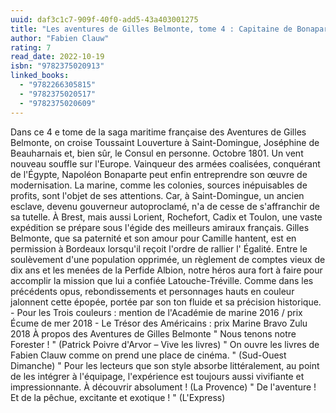 ```yaml
---
uuid: daf3c1c7-909f-40f0-add5-43a403001275
title: "Les aventures de Gilles Belmonte, tome 4 : Capitaine de Bonaparte"
author: "Fabien Clauw"
rating: 7
read_date: 2022-10-19
isbn: "9782375020913"
linked_books:
  - "9782266305815"
  - "9782375020517"
  - "9782375020609"
---
```


Dans ce 4 e tome de la saga maritime française des Aventures de Gilles Belmonte, on croise Toussaint Louverture à Saint-Domingue, Joséphine de Beauharnais et, bien sûr, le Consul en personne. Octobre 1801. Un vent nouveau souffle sur l'Europe. Vainqueur des armées coalisées, conquérant de l'Égypte, Napoléon Bonaparte peut enfin entreprendre son œuvre de modernisation. La marine, comme les colonies, sources inépuisables de profits, sont l'objet de ses attentions. Car, à Saint-Domingue, un ancien esclave, devenu gouverneur autoproclamé, n'a de cesse de s'affranchir de sa tutelle. À Brest, mais aussi Lorient, Rochefort, Cadix et Toulon, une vaste expédition se prépare sous l'égide des meilleurs amiraux français. Gilles Belmonte, que sa paternité et son amour pour Camille hantent, est en permission à Bordeaux lorsqu'il reçoit l'ordre de rallier l' Égalité. Entre le soulèvement d'une population opprimée, un règlement de comptes vieux de dix ans et les menées de la Perfide Albion, notre héros aura fort à faire pour accomplir la mission que lui a confiée Latouche-Tréville. Comme dans les précédents opus, rebondissements et personnages hauts en couleur jalonnent cette épopée, portée par son ton fluide et sa précision historique. - Pour les Trois couleurs : mention de l'Académie de marine 2016 / prix Écume de mer 2018 - Le Trésor des Américains : prix Marine Bravo Zulu 2018 À propos des Aventures de Gilles Belmonte " Nous tenons notre Forester ! " (Patrick Poivre d'Arvor – Vive les livres) " On ouvre les livres de Fabien Clauw comme on prend une place de cinéma. " (Sud-Ouest Dimanche) " Pour les lecteurs que son style absorbe littéralement, au point de les intégrer à l'équipage, l'expérience est toujours aussi vivifiante et impressionnante. À découvrir absolument ! (La Provence) " De l'aventure ! Et de la pêchue, excitante et exotique ! " (L'Express)